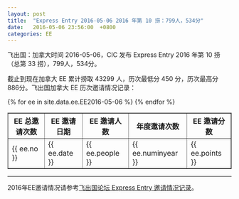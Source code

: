 ```yaml
---
layout: post
title:  "Express Entry 2016-05-06 2016 年第 10 捞：799人，534分"
date:   2016-05-06 23:56:00  +0800
categories: EE
---
```


飞出国：加拿大时间 2016-05-06，CIC 发布 Express Entry 2016 年第 10 捞（总第 33 捞），799人，534分。

截止到现在加拿大 EE 累计捞取 43299 人，历次最低分 450 分，历次最高分 886分。飞出国加拿大 EE 历次邀请情况记录：

<table border = "1" cellpadding="1" cellspacing="0">
<tr>
<th>EE 总邀请次数</th>
<th>EE 邀请日期</th>
<th>EE 邀请人数</th>
<th>年度邀请次数</th>
<th>EE 邀请分数</th>
</tr>
{% for ee in site.data.ee.EE2016-05-06 %}
<tr>
<td> {{ ee.no }} </td>
<td> {{ ee.date }} </td>
<td> {{ ee.people }} </td>
<td> {{ ee.numinyear }} </td>
<td> {{ ee.points }} </td>
</tr>
{% endfor %}
</table>

------

2016年EE邀请情况请参考<a href="#{bbslink}" target="_blank">飞出国论坛 Express Entry 邀请情况记录</a>。
